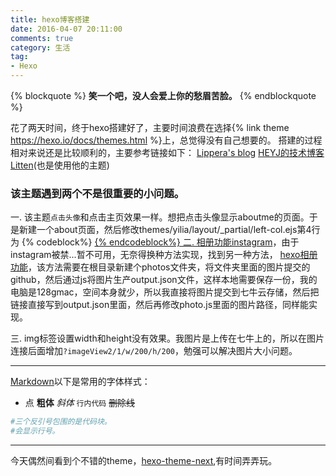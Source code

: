```yaml
---
title: hexo博客搭建
date: 2016-04-07 20:11:00
comments: true
category: 生活
tag: 
- Hexo 
---
```

{% blockquote %}
<strong>笑一个吧，没人会爱上你的愁眉苦脸。</strong>
{% endblockquote %}

花了两天时间，终于hexo搭建好了，主要时间浪费在选择{% link theme https://hexo.io/docs/themes.html %}上，总觉得没有自己想要的。
搭建的过程相对来说还是比较顺利的，主要参考链接如下：
<a href="http://zipperary.com/categories/hexo/" target="_blank">Lippera's blog</a>
<a href="http://blog.hjtxxx.com/2015/08/13/Hexo-一-：在GitHub上搭建静态博客/" target="_blank">HEYJ的技术博客</a>
<a href="http://litten.github.io/2014/08/31/hexo-theme-yilia/#more" target="_blank">Litten</a>(也是使用他的主题)
<!--more-->

### 该主题遇到两个不是很重要的小问题。
一. 该主题`点击头像`和点击主页效果一样。想把点击头像显示aboutme的页面。于是新建一个about页面，然后修改themes/yilia/layout/_partial/left-col.ejs第4行为
{% codeblock%}
	<a href="/about/" class="profilepic">
{% endcodeblock%}
二. 相册功能<a href="https://github.com/litten/hexo-theme-yilia/wiki/同步你的instagram图片">instagram</a>，由于instagram被禁...暂不可用，无奈得换种方法实现，找到另一种方法，
<a href="http://www.cnblogs.com/xljzlw/p/5137622.html?utm_source=tuicool&utm_medium=referral">hexo相册功能</a>，该方法需要在根目录新建个photos文件夹，将文件夹里面的图片提交的github，然后通过js将图片生产output.json文件，这样本地需要保存一份，我的电脑是128gmac，空间本身就少，所以我直接将图片提交到七牛云存储，然后把链接直接写到output.json里面，然后再修改photo.js里面的图片路径，同样能实现。

三. img标签设置width和height没有效果。我图片是上传在七牛上的，所以在图片连接后面增加`?imageView2/1/w/200/h/200`，勉强可以解决图片大小问题。
</br>
***
[Markdown](http://www.appinn.com/markdown/)以下是常用的字体样式：
* 点
**粗体**
*斜体* 
`行内代码`
~~删除线~~
```python
#三个反引号包围的是代码块。
#会显示行号。
``` 
***

今天偶然间看到个不错的theme，<a href="https://github.com/iissnan/hexo-theme-next">hexo-theme-next</a>,有时间弄弄玩。

<!--  
<img src="http://bruce.u.qiniudn.com/2013/11/27/reading/photos-0.jpg?imageView2/1/w/200/h/200"/>
-->